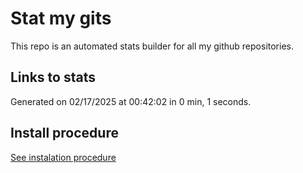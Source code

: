# Stat my gits

This repo is an automated stats builder for all my github repositories.

## Links to stats


Generated on 02/17/2025 at 00:42:02 in 0 min, 1 seconds.

## Install procedure

[See instalation procedure](./src/install.md)
